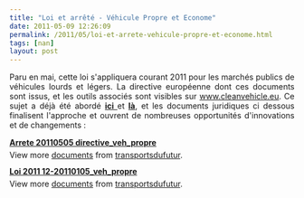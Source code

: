 ```yaml
---
title: "Loi et arrêté - Véhicule Propre et Econome"
date: 2011-05-09 12:26:09
permalink: /2011/05/loi-et-arrete-vehicule-propre-et-econome.html
tags: [nan]
layout: post
---
```


<p style="text-align: justify">Paru en mai, cette loi s'appliquera courant 2011 pour les marchés publics de véhicules lourds et légers. La directive européenne dont ces documents sont issus, et les outils associés sont visibles sur <a href="http://www.cleanvehicle.eu">www.cleanvehicle.eu</a>. Ce sujet a déjà été abordé <strong><a href=" /2011/05/directive-vehicule-propre-et-econome-etat-davancement-et-un-outil-facilitateur.html" target="_blank">ici </a></strong>et <strong><a href="https://gabrielplassat.github.io/transportsdufutur/2010/12/quest-ce-quun-vehicule-propre-reponse-et-outil-de-la-commission-europeenne.html" target="_blank">là</a></strong>, et les documents juridiques ci dessous finalisent l'approche et ouvrent de nombreuses opportunités d'innovations et de changements :</p> <div id="__ss_7892185" style="width: 477px"><strong style="margin: 12px 0 4px"><a href="http://www.slideshare.net/transportsdufutur/arrete-20110505-directivevehpropre" title="Arrete 20110505 directive_veh_propre">Arrete 20110505 directive_veh_propre</a></strong>        <div style="padding: 5px 0 12px">View more <a href="http://www.slideshare.net/">documents</a> from <a href="http://www.slideshare.net/transportsdufutur">transportsdufutur</a>.</div> </div> <div id="__ss_7892184" style="width: 477px"><strong style="margin: 12px 0 4px"><a href="http://www.slideshare.net/transportsdufutur/loi-2011-1220110105vehpropre" title="Loi 2011 12-20110105_veh_propre">Loi 2011 12-20110105_veh_propre</a></strong>        <div style="padding: 5px 0 12px">View more <a href="http://www.slideshare.net/">documents</a> from <a href="http://www.slideshare.net/transportsdufutur">transportsdufutur</a>.</div> </div>
